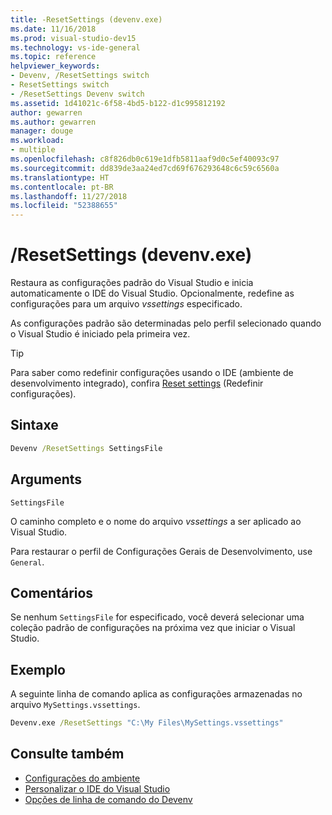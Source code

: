 ```yaml
---
title: -ResetSettings (devenv.exe)
ms.date: 11/16/2018
ms.prod: visual-studio-dev15
ms.technology: vs-ide-general
ms.topic: reference
helpviewer_keywords:
- Devenv, /ResetSettings switch
- ResetSettings switch
- /ResetSettings Devenv switch
ms.assetid: 1d41021c-6f58-4bd5-b122-d1c995812192
author: gewarren
ms.author: gewarren
manager: douge
ms.workload:
- multiple
ms.openlocfilehash: c8f826db0c619e1dfb5811aaf9d0c5ef40093c97
ms.sourcegitcommit: dd839de3aa24ed7cd69f676293648c6c59c6560a
ms.translationtype: HT
ms.contentlocale: pt-BR
ms.lasthandoff: 11/27/2018
ms.locfileid: "52388655"
---
```

# <a name="resetsettings-devenvexe"></a>/ResetSettings (devenv.exe)

Restaura as configurações padrão do Visual Studio e inicia automaticamente o IDE do Visual Studio. Opcionalmente, redefine as configurações para um arquivo *vssettings* especificado.

As configurações padrão são determinadas pelo perfil selecionado quando o Visual Studio é iniciado pela primeira vez.

> [!TIP]
> Para saber como redefinir configurações usando o IDE (ambiente de desenvolvimento integrado), confira [Reset settings](../environment-settings.md#reset-settings) (Redefinir configurações).

## <a name="syntax"></a>Sintaxe

```cmd
Devenv /ResetSettings SettingsFile
```

## <a name="arguments"></a>Arguments

`SettingsFile`

O caminho completo e o nome do arquivo *vssettings* a ser aplicado ao Visual Studio.

Para restaurar o perfil de Configurações Gerais de Desenvolvimento, use `General`.

## <a name="remarks"></a>Comentários

Se nenhum `SettingsFile` for especificado, você deverá selecionar uma coleção padrão de configurações na próxima vez que iniciar o Visual Studio.

## <a name="example"></a>Exemplo

A seguinte linha de comando aplica as configurações armazenadas no arquivo `MySettings.vssettings`.

```cmd
Devenv.exe /ResetSettings "C:\My Files\MySettings.vssettings"
```

## <a name="see-also"></a>Consulte também

- [Configurações do ambiente](../environment-settings.md)
- [Personalizar o IDE do Visual Studio](../../ide/personalizing-the-visual-studio-ide.md)
- [Opções de linha de comando do Devenv](../../ide/reference/devenv-command-line-switches.md)